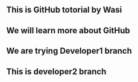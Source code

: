 ## This is GitHub totorial by Wasi
## We will learn more about GitHub
## We are trying Developer1 branch 
## This is developer2 branch